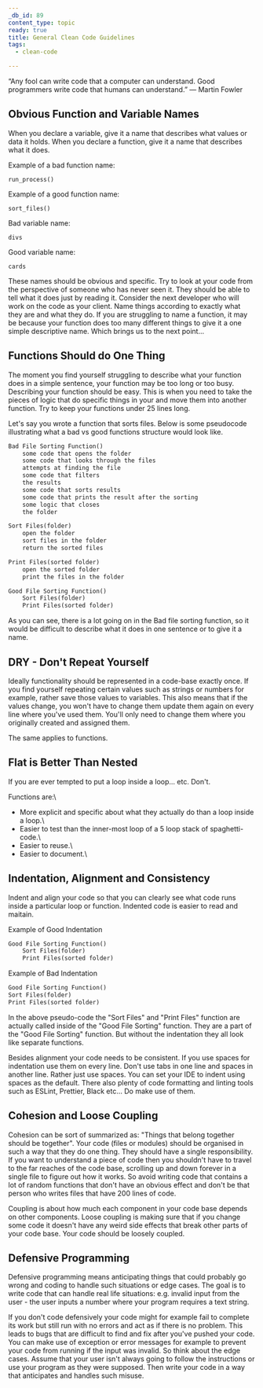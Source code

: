 ```yaml
---
_db_id: 89
content_type: topic
ready: true
title: General Clean Code Guidelines
tags:
  - clean-code

---
```


“Any fool can write code that a computer can understand. Good programmers write code that humans can understand.” ― Martin Fowler

## Obvious Function and Variable Names

When you declare a variable, give it a name that describes what values or data it holds.
When you declare a function, give it a name that describes what it does.

Example of a bad function name:
```
run_process()
```
Example of a good function name:
```
sort_files()
```
Bad variable name:
```
divs
```
Good variable name:
```
cards
```

These names should be obvious and specific. Try to look at your code from the perspective of someone who has never seen it. They should be able to tell what it does just by reading it. Consider the next developer who will work on the code as your client. Name things according to exactly what they are and what they do. If you are struggling to name a function, it may be because your function does too many different things to give it a one simple descriptive name. Which brings us to the next point...

## Functions Should do One Thing
The moment you find yourself struggling to describe what your function does in a simple sentence, your function may be too long or too busy. Describing your function should be easy. This is when you need to take the pieces of logic that do specific things in your and move them into another function. Try to keep your functions under 25 lines long.

Let's say you wrote a function that sorts files. Below is some pseudocode illustrating what a bad vs good functions structure would look like.
```md
Bad File Sorting Function()
    some code that opens the folder
    some code that looks through the files
    attempts at finding the file
    some code that filters
    the results
    some code that sorts results
    some code that prints the result after the sorting
    some logic that closes
    the folder
```
```md
Sort Files(folder)
    open the folder
    sort files in the folder
    return the sorted files

Print Files(sorted folder)
    open the sorted folder
    print the files in the folder

Good File Sorting Function()
    Sort Files(folder)
    Print Files(sorted folder)
```

As you can see, there is a lot going on in the Bad file sorting function, so it would be difficult to describe what it does in one sentence or to give it a name.

## DRY - Don't Repeat Yourself
Ideally functionality should be represented in a code-base exactly once. If you find yourself repeating certain values such as strings or numbers for example, rather save those values to variables. This also means that if the values change, you won't have to change them update them again on every line where you've used them. You'll only need to change them where you originally created and assigned them.

The same applies to functions.

## Flat is Better Than Nested
If you are ever tempted to put a loop inside a loop... etc. Don't.

Functions are:\
* More explicit and specific about what they actually do than a loop inside a loop.\
* Easier to test than the inner-most loop of a 5 loop stack of spaghetti-code.\
* Easier to reuse.\
* Easier to document.\

## Indentation, Alignment and Consistency
Indent and align your code so that you can clearly see what code runs inside a particular loop or function. Indented code is easier to read and maitain.

Example of Good Indentation

```md
Good File Sorting Function()
    Sort Files(folder)
    Print Files(sorted folder)
```

Example of Bad Indentation

```md
Good File Sorting Function()
Sort Files(folder)
Print Files(sorted folder)
```

In the above pseudo-code the "Sort Files" and "Print Files" function are actually called inside of the "Good File Sorting" function. They are a part of the "Good File Sorting" function. But without the indentation they all look like separate functions.

Besides alignment your code needs to be consistent. If you use spaces for indentation use them on every line. Don't use tabs in one line and spaces in another line. Rather just use spaces. You can set your IDE to indent using spaces as the default. There also plenty of code formatting and linting tools such as ESLint, Prettier, Black etc... Do make use of them.

## Cohesion and Loose Coupling
Cohesion can be sort of summarized as: "Things that belong together should be together". Your code (files or modules) should be organised in such a way that they do one thing. They should have a single responsibility. If you want to understand a piece of code then you shouldn't have to travel to the far reaches of the code base, scrolling up and down forever in a single file to figure out how it works. So avoid writing code that contains a lot of random functions that don't have an obvious effect and don't be that person who writes files that have 200 lines of code.

Coupling is about how much each component in your code base depends on other components. Loose coupling is making sure that if you change some code it doesn't have any weird side effects that break other parts of your code base.  Your code should be loosely coupled.

## Defensive Programming
Defensive programming means anticipating things that could probably go wrong and coding to handle such situations or edge cases. The goal is to write code that can handle real life situations: e.g. invalid input from the user - the user inputs a number where your program requires a text string.

If you don't code defensively your code might for example fail to complete its work but still run with no errors and act as if there is no problem. This leads to bugs that are difficult to find and fix after you've pushed your code. You can make use of exception or error messages for example to prevent your code from running if the input was invalid. So think about the edge cases. Assume that your user isn't always going to follow the instructions or use your program as they were supposed. Then write your code in a way that anticipates and handles such misuse.